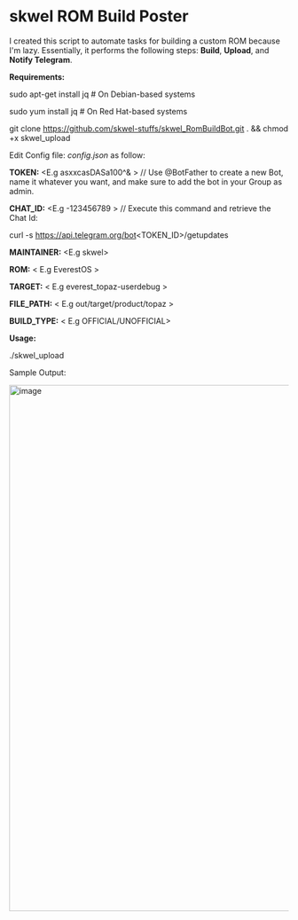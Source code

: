 # skwel ROM Build Poster #


I created this script to automate tasks for building a custom ROM because I'm lazy. Essentially, it performs the following steps: **Build**, **Upload**, and **Notify Telegram**.



**Requirements:**


sudo apt-get install jq  # On Debian-based systems

sudo yum install jq      # On Red Hat-based systems


git clone https://github.com/skwel-stuffs/skwel_RomBuildBot.git . && chmod +x skwel_upload





Edit Config file: _config.json_ as follow:




**TOKEN:** <E.g asxxcasDASa100^& > // Use @BotFather to create a new Bot, name it whatever you want, and make sure to add the bot in your Group as admin. 

**CHAT_ID:** <E.g -123456789 > // Execute this command and retrieve the Chat Id: 

curl -s https://api.telegram.org/bot<TOKEN_ID>/getupdates



**MAINTAINER:** <E.g skwel> 

**ROM:** < E.g EverestOS >

**TARGET:** < E.g everest_topaz-userdebug >

**FILE_PATH:** < E.g out/target/product/topaz >

**BUILD_TYPE:** < E.g OFFICIAL/UNOFFICIAL>





**Usage:**

./skwel_upload



Sample Output:

<img width="949" alt="image" src="https://github.com/user-attachments/assets/08fd5218-c02e-46e5-a605-77cc6692ccc3">

